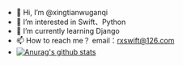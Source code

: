 - 👋 Hi, I’m @xingtianwuganqi
- 👀 I’m interested in Swift、Python
- 🌱 I’m currently learning Django
- 📫 How to reach me？ email：rxswift@126.com
- [![Anurag's github stats](https://github-readme-stats.vercel.app/api?username=xingtianwuganqi)](https://github.com/xingtianwuganqi/github-readme-stats)


<!---
xingtianwuganqi/xingtianwuganqi is a ✨ special ✨ repository because its `README.md` (this file) appears on your GitHub profile.
You can click the Preview link to take a look at your changes.
--->
